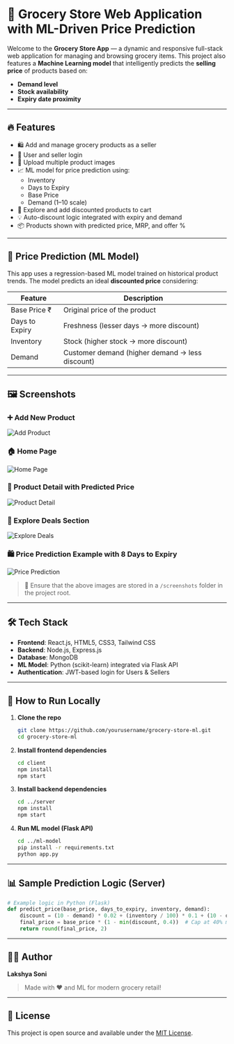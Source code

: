 # 🛒 Grocery Store Web Application with ML-Driven Price Prediction

Welcome to the **Grocery Store App** — a dynamic and responsive full-stack web application for managing and browsing grocery items. This project also features a **Machine Learning model** that intelligently predicts the **selling price** of products based on:

- **Demand level**
- **Stock availability**
- **Expiry date proximity**

---

## 🔥 Features

- 🛍️ Add and manage grocery products as a seller
- 👥 User and seller login
- 📸 Upload multiple product images
- 📈 ML model for price prediction using:
  - Inventory
  - Days to Expiry
  - Base Price
  - Demand (1–10 scale)
- 🛒 Explore and add discounted products to cart
- 💡 Auto-discount logic integrated with expiry and demand
- 📦 Products shown with predicted price, MRP, and offer %

---

## 🧠 Price Prediction (ML Model)

This app uses a regression-based ML model trained on historical product trends. The model predicts an ideal **discounted price** considering:

| Feature       | Description                      |
|---------------|----------------------------------|
| Base Price ₹   | Original price of the product     |
| Days to Expiry| Freshness (lesser days → more discount) |
| Inventory     | Stock (higher stock → more discount) |
| Demand        | Customer demand (higher demand → less discount) |

---

## 🖼️ Screenshots

### ➕ Add New Product
![Add Product](./screenshots/2_add_product.png)

### 🏠 Home Page
![Home Page](./screenshots/3_homepage.png)

### 🧾 Product Detail with Predicted Price
![Product Detail](./screenshots/4_product_detail.png)

### 🎉 Explore Deals Section
![Explore Deals](./screenshots/5_explore_deals.png)

### 🛍️ Price Prediction Example with 8 Days to Expiry
![Price Prediction](./screenshots/6_price_prediction.png)

> 📁 Ensure that the above images are stored in a `/screenshots` folder in the project root.

---

## 🛠️ Tech Stack

- **Frontend**: React.js, HTML5, CSS3, Tailwind CSS
- **Backend**: Node.js, Express.js
- **Database**: MongoDB
- **ML Model**: Python (scikit-learn) integrated via Flask API
- **Authentication**: JWT-based login for Users & Sellers

---

## 🚀 How to Run Locally

1. **Clone the repo**  
   ```bash
   git clone https://github.com/yourusername/grocery-store-ml.git
   cd grocery-store-ml
   ```

2. **Install frontend dependencies**  
   ```bash
   cd client
   npm install
   npm start
   ```

3. **Install backend dependencies**  
   ```bash
   cd ../server
   npm install
   npm start
   ```

4. **Run ML model (Flask API)**  
   ```bash
   cd ../ml-model
   pip install -r requirements.txt
   python app.py
   ```

---

## 📊 Sample Prediction Logic (Server)

```python
# Example logic in Python (Flask)
def predict_price(base_price, days_to_expiry, inventory, demand):
    discount = (10 - demand) * 0.02 + (inventory / 100) * 0.1 + (10 - days_to_expiry) * 0.03
    final_price = base_price * (1 - min(discount, 0.4))  # Cap at 40% max discount
    return round(final_price, 2)
```

---

## 🧑‍💻 Author

**Lakshya Soni**

> Made with ❤️ and ML for modern grocery retail!

---

## 📜 License

This project is open source and available under the [MIT License](LICENSE).
